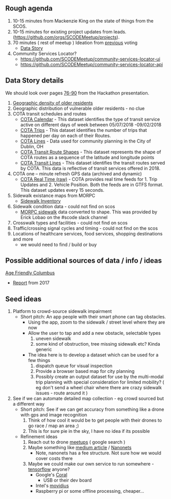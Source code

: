 ## Rough agenda

1. 10-15 minutes from Mackenzie King on the state of things from the SCOS.
1. 10-15 minutes for existing project updates from leads. (https://github.com/orgs/SCODEMeetup/projects).
1. 70 minutes ( rest of meetup ) Ideation from [previous](https://talkcoffeeto.me/d/8tdQMBH93LBr9) voting
   * [Data Story](https://www.smartcolumbusos.com/data-stories/data-paves-the-way-to-help-older-adults-get-around)
1. Community Services Locator?
   * https://github.com/SCODEMeetup/community-services-locator-ui
   * https://github.com/SCODEMeetup/community-services-locator-api

## Data Story details

We should look over pages [76-90](https://github.com/SCODEMeetup/hackscos18-presentations/blob/master/Hackathon%20Presentation.pdf) from the Hackathon presentation.

1. [Geographic density of older residents](https://ckan.smartcolumbusos.com/dataset/dense-and-vulnerable-senior-populations)
1. Geographic distribution of vulnerable older residents - no clue
1. COTA transit schedules and routes
   * [COTA Calendar](https://ckan.smartcolumbusos.com/dataset/cota-calendar) - This dataset identifies the type of transit service active on different days of week between 05/07/2018 -09/02/2018
   * [COTA Trips](https://ckan.smartcolumbusos.com/dataset/cota-trips) - This dataset identifies the number of trips that happened per day on each of their Routes.
   * [COTA Lines](https://ckan.smartcolumbusos.com/dataset/cota-lines) - Data used for community planning in the City of Dublin, OH
   * [COTA Transit Route Shapes](https://ckan.smartcolumbusos.com/dataset/cota-transit-route-shapes) - This dataset represents the shape of COTA routes as a sequence of the latitude and longitude points
   * [COTA Transit Lines](https://ckan.smartcolumbusos.com/dataset/cota-transit-lines) - This dataset identifies the transit routes served by COTA. This data is reflective of transit services offered in 2018.
1. COTA one – minute refresh GPS data (archived and dynamic)
   * [COTA Real Time (raw)](https://ckan.smartcolumbusos.com/dataset/cota-real-time-feed) - COTA provides real time feeds for 1. Trip Updates and 2. Vehicle Position. Both the feeds are in GTFS format. This dataset updates every 15 seconds.
1. Sidewalk existance maps from MORPC
   * [Sidewalk Inventory](https://ckan.smartcolumbusos.com/dataset/sidewalk-inventory1)
1. Sidewalk condition data - could not find on scos
   * [MORPC sidewalk](https://1drv.ms/u/s!ArZcbDzlDSeQigK-n2ObKY-_G5Gx) data converted to shape. This was provided by Erick Lobao on the #scode slack channel
1. Crosswalk types and facilities - could not find on scos
1. Traffic/crossing signal cycles and timing - could not find on the scos
1. Locations of healthcare services, food services, shopping destinations and more
   * we would need to find / build or buy

## Possible additional sources of data / info / ideas

[Age Friendly Columbus](https://agefriendlycolumbus.org/)
   * [Report](http://agefriendlycolumbus.org/wp-content/uploads/2016/12/Age-Friendly-Columbus-Findings-Report.pdf) from 2017

## Seed ideas

1. Platform to crowd-source sidewalk impairment
   * Short pitch: An app people with their smart phone can tag obstacles.
      * Using the app, zoom to the sidewalk / street level where they are now
      * Allow the user to tap and add a new obstacle, selectable types
         1. uneven sidewalk
         1. some kind of obstruction, tree missing sidewalk etc? Kinda generic
      * The idea here is to develop a dataset which can be used for a few things
         1. dispatch queue for visual inspection
         1. Provide a browser based map for city planning
         1. Possibly create an output dataset for use by the multi-modal trip planning with special consideration for limited mobility? ( eg don't send a wheel chair where there are crazy sidewalk issues - route around it )
1. See if we can automate detailed map collection - eg crowd sourced but a different way
   * Short pitch: See if we can get accuracy from something like a drone with gps and image recognition
      1. Think of how cool it would be to get people with their drones to go race / map an area ;)
      1. This is for sure pie in the sky, I have no idea if its possible
   * Refinement ideas
      1. Reach out to drone [meetups](https://www.google.com/search?q=columbus+drone+meetup&oq=columbus+drone+meetup&aqs=chrome..69i57.2585j0j7&sourceid=chrome&ie=UTF-8) ( google search )
      1. Maybe something like [medium article](https://medium.com/nanonets/how-we-flew-a-drone-to-monitor-construction-projects-in-africa-using-deep-learning-b792f5c9c471) / [Nanonets](https://nanonets.com/drone/)
         * Note, nanonets has a fee structure. Not sure how we would cover costs there
      1. Maybe we could make our own service to run somewhere - [tensorflow](https://www.tensorflow.org/) anyone?
         * Google's [Coral](https://coral.withgoogle.com/)
            * USB or their dev board
         * Intel's [movidius](https://www.movidius.com/myriadx)
         * Raspberry pi or some offline processing, cheaper...
